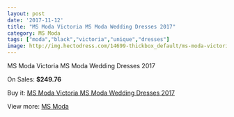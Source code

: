 ```yaml
---
layout: post
date: '2017-11-12'
title: "MS Moda Victoria MS Moda Wedding Dresses 2017"
category: MS Moda
tags: ["moda","black","victoria","unique","dresses"]
image: http://img.hectodress.com/14699-thickbox_default/ms-moda-victoria-ms-moda-wedding-dresses-2013.jpg
---
```

MS Moda Victoria MS Moda Wedding Dresses 2017

On Sales: **$249.76**
<a href="https://www.hectodress.com/ms-moda/7104-ms-moda-victoria-ms-moda-wedding-dresses-2013.html"><amp-img layout="responsive" width="600" height="600" src="//img.hectodress.com/14699-thickbox_default/ms-moda-victoria-ms-moda-wedding-dresses-2013.jpg" alt="MS Moda Victoria MS Moda Wedding Dresses 2017 0" /></a>

Buy it: [MS Moda Victoria MS Moda Wedding Dresses 2017](https://www.hectodress.com/ms-moda/7104-ms-moda-victoria-ms-moda-wedding-dresses-2013.html "MS Moda Victoria MS Moda Wedding Dresses 2017")

View more: [MS Moda](https://www.hectodress.com/121-ms-moda "MS Moda")